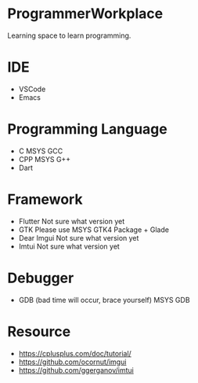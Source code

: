 # ProgrammerWorkplace
Learning space to learn programming.

# IDE
- VSCode
- Emacs

# Programming Language
- C
MSYS GCC
- CPP
MSYS G++
- Dart

# Framework
- Flutter
Not sure what version yet
- GTK
Please use MSYS GTK4 Package + Glade
- Dear Imgui
Not sure what version yet
- Imtui
Not sure what version yet

# Debugger
- GDB (bad time will occur, brace yourself)
MSYS GDB

# Resource
- https://cplusplus.com/doc/tutorial/
- https://github.com/ocornut/imgui
- https://github.com/ggerganov/imtui
